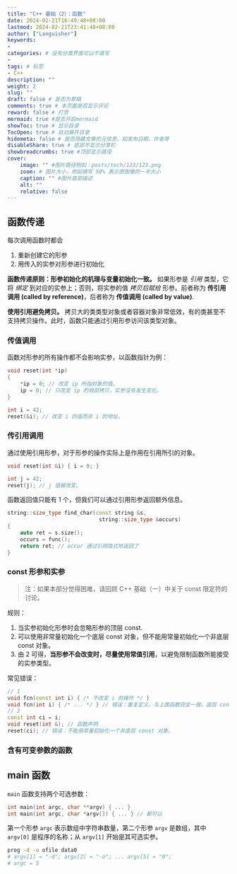 ```yaml
---
title: "C++ 基础（2）：函数"
date: 2024-02-21T16:49:48+08:00
lastmod: 2024-02-21T23:41:48+08:00
author: ["Languisher"]
keywords: 
- 
categories: # 没有分类界面可以不填写
- 
tags: # 标签
- C++
description: ""
weight: 2
slug: ""
draft: false # 是否为草稿
comments: true # 本页面是否显示评论
reward: false # 打赏
mermaid: true #是否开启mermaid
showToc: true # 显示目录
TocOpen: true # 自动展开目录
hidemeta: false # 是否隐藏文章的元信息，如发布日期、作者等
disableShare: true # 底部不显示分享栏
showbreadcrumbs: true #顶部显示路径
cover:
    image: "" #图片路径例如：posts/tech/123/123.png
    zoom: # 图片大小，例如填写 50% 表示原图像的一半大小
    caption: "" #图片底部描述
    alt: ""
    relative: false
---
```


## 函数传递

每次调用函数时都会
1. 重新创建它的形参
2. 用传入的实参对形参进行初始化

**函数传递原则：形参初始化的机理与变量初始化一致。** 如果形参是 *引用* 类型，它将 *绑定* 到对应的实参上；否则，将实参的值 *拷贝后赋给* 形参。前者称为 **传引用调用 (called by reference)**，后者称为 **传值调用 (called by value)**.

**使用引用避免拷贝。** 拷贝大的类类型对象或者容器对象非常低效，有的类甚至不支持拷贝操作。此时，函数只能通过引用形参访问该类型对象。

### 传值调用

函数对形参的所有操作都不会影响实参，以函数指针为例：

```cpp
void reset(int *ip)
{
	*ip = 0; // 改变 ip 所指对象的值。
	ip = 0; // 只改变 ip 的局部拷贝，实参没有发生变化。
}

int i = 42;
reset(&i); // 改变 i 的值而非 i 的地址。
```

### 传引用调用

通过使用引用形参，对于形参的操作实际上是作用在引用所引的对象。

```cpp
void reset(int &i) { i = 0; }

int j = 42;
reset(j); // j 值被改变。
```

函数返回值只能有 1 个，但我们可以通过引用形参返回额外信息。

```cpp
string::size_type find_char(const string &s,
						     string::size_type &occurs)
{
	auto ret = s.size();
	occurs = func();
	return ret; // occur 通过引用隐式地返回了
}
```

### const 形参和实参

> 注：如果本部分觉得困难，请回顾 C++ 基础（一）中关于 const 限定符的讨论。

规则：
1. 当实参初始化形参时会忽略形参的顶层 const.
2. 可以使用非常量初始化一个底层 const 对象，但不能用常量初始化一个非底层 const 对象。
3. 由 2 可得，**当形参不会改变时，尽量使用常值引用**，以避免限制函数所能接受的实参类型。

常见错误：
```cpp
// 1
void fcn(const int i) { /* 不改变 i 的操作 */ }
void fcn(int i) { /* ... */ } // 错误：重复定义，与上面函数完全一致，底层 const 被忽略
// 2
const int ci = i;
void reset(int &); // 函数声明
reset(ci); // 错误：不能用常量初始化一个非底层 const 对象。
```

### 含有可变参数的函数

## main 函数

`main` 函数支持两个可选参数：

```cpp
int main(int argc, char **argv) { ... }
int main(int argc, char *argv[]) { ... } // 都可以
```

第一个形参 `argc` 表示数组中字符串数量，第二个形参 `argv` 是数组，其中 `argv[0]` 是程序的名称；从 `argv[1]` 开始是其可选实参。

```bash
prog -d -o ofile data0 
# argv[1] = "-d"; argv[2] = "-o"; ... argv[5] = "0";
# argc = 5
```



